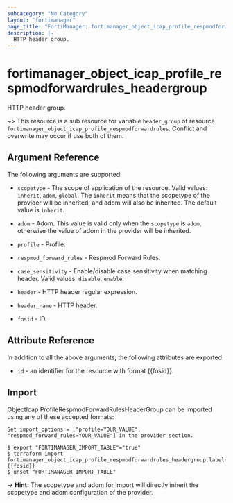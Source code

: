 ```yaml
---
subcategory: "No Category"
layout: "fortimanager"
page_title: "FortiManager: fortimanager_object_icap_profile_respmodforwardrules_headergroup"
description: |-
  HTTP header group.
---
```


# fortimanager_object_icap_profile_respmodforwardrules_headergroup
HTTP header group.

~> This resource is a sub resource for variable `header_group` of resource `fortimanager_object_icap_profile_respmodforwardrules`. Conflict and overwrite may occur if use both of them.



## Argument Reference


The following arguments are supported:

* `scopetype` - The scope of application of the resource. Valid values: `inherit`, `adom`, `global`. The `inherit` means that the scopetype of the provider will be inherited, and adom will also be inherited. The default value is `inherit`.
* `adom` - Adom. This value is valid only when the `scopetype` is `adom`, otherwise the value of adom in the provider will be inherited.
* `profile` - Profile.
* `respmod_forward_rules` - Respmod Forward Rules.

* `case_sensitivity` - Enable/disable case sensitivity when matching header. Valid values: `disable`, `enable`.

* `header` - HTTP header regular expression.
* `header_name` - HTTP header.
* `fosid` - ID.


## Attribute Reference

In addition to all the above arguments, the following attributes are exported:
* `id` - an identifier for the resource with format {{fosid}}.

## Import

ObjectIcap ProfileRespmodForwardRulesHeaderGroup can be imported using any of these accepted formats:
```
Set import_options = ["profile=YOUR_VALUE", "respmod_forward_rules=YOUR_VALUE"] in the provider section.

$ export "FORTIMANAGER_IMPORT_TABLE"="true"
$ terraform import fortimanager_object_icap_profile_respmodforwardrules_headergroup.labelname {{fosid}}
$ unset "FORTIMANAGER_IMPORT_TABLE"
```
-> **Hint:** The scopetype and adom for import will directly inherit the scopetype and adom configuration of the provider.
